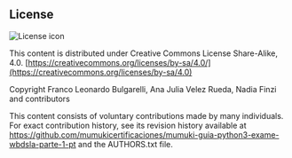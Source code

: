 ## License
![License icon](https://licensebuttons.net/l/by-sa/3.0/88x31.png)

This content is distributed under Creative Commons License Share-Alike, 4.0. [https://creativecommons.org/licenses/by-sa/4.0/](https://creativecommons.org/licenses/by-sa/4.0)

Copyright Franco Leonardo Bulgarelli, Ana Julia Velez Rueda, Nadia Finzi and contributors

This content consists of voluntary contributions made by many
individuals. For exact contribution history, see its revision history
available at https://github.com/mumukicertificaciones/mumuki-guia-python3-exame-wbdsla-parte-1-pt and the AUTHORS.txt file.

